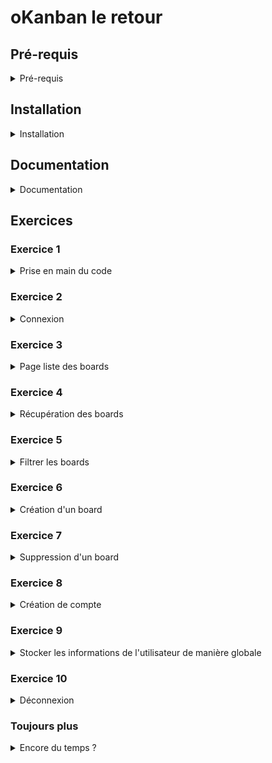# oKanban le retour

## Pré-requis

<details><summary>
Pré-requis
</summary>

- Vérifier la version de Node

  - Version supérieure à 20 à vérifier avec `node -v`
  - [Sinon à installer avec NVM](https://gist.github.com/enzoclock/4699778e26a7a0990ef00e42c8a3f87b)

- Installer [`pnpm`](https://pnpm.io/)

  - par exemple via un `npm install -g pnpm`
  - et vérifier sa bonne installation avec `pnpm --version`

- Installer les extensions recommandées (VSCode va les proposer)

</details>


## Installation

<details><summary>
Installation
</summary>


```bash
# Installer les dépendances frontend (React) et backend (API)
pnpm install
```

### Mise en place de la base de données

#### Option 1 : Postgres

```bash
# Se connecter à Postgres via psql en tant que super admin
sudo -i -u postgres psql # ou équivalent
```

```sql
-- Créer l'utilisateur
CREATE USER okanbanv2 WITH LOGIN PASSWORD 'okanbanv2';

-- Créer la base de données
CREATE DATABASE okanbanv2 WITH OWNER okanbanv2;
```

```bash
# Créer un fichier d'environnement et le remplir (les valeurs sont à adapter pour la prod)
cp packages/backend/.env.example packages/backend/.env
```


```bash
# Lancer les migrations
pnpm back:db:migrate
# et l'échantillonnage
pnpm back:db:seed
```


### Lancement

Dans **deux terminaux distincts** :

```bash
# Lancer le serveur Express pour l'API
# Port par défaut : 3000
pnpm back:dev
```

```bash
# Lancer le serveur Vite pour React
# Port par défaut : 5173
pnpm front:dev
```

</details>


## Documentation

<details><summary>
Documentation
</summary>

Il s'agit d'un mono-dépôt, géré par `pnpm`, une surcouche à NPM.

- le code `React` se trouve dans `packages/frontend`
- le code `Express` se trouve dans `packages/backend`

Si besoin d'installer un package, voici la commande à fournir :

- côté `frontend` :
  - `pnpm --filter frontend add <nom_du_package>`
- côté `backend` :
  - `pnpm --filter backend add <nom_du_package>`

La documentation de l'API est disponible à l'adresse suivante : [http://localhost:3000/docs](http://localhost:3000/docs)

Il s'agit d'un Kanban avec une notion d'utilisateur, de board, de liste, de carte et de label.

L'utilisateur connecter verras ses boards, pourra en créer, les modifier, les supprimer, les partager, etc.

</details>

## Exercices

### Exercice 1

<details><summary>
Prise en main du code
</summary>

Lancer le projet en suivant les étapes d'**installation** plus haut.

Lire la brève **documentation** de ce document plus haut.

Faire un tour de l'architecture `React` fournie, sans entrer dans les détails.
TailwindCSS est déjà configuré, vous pouvez l'utiliser pour styliser vos composants. [Documentation](https://tailwindcss.com/docs/styling-with-utility-classes)
Ou utiliser des classes CSS classiques.

En cas de question, n'hésitez pas à les poser en créant des issues GitHub !

</details>

### Exercice 2

<details><summary>
Connexion
</summary>

React Router est déjà installé et configuré avec une page de connexion.

Un formulaire de connexion est déjà présent, mais il n'est pas encore fonctionnel.

Il vous est demandé :
- d'appeler l'API pour l'authentification ([voir la documentation de l'API pour plus d'informations](http://localhost:3000/docs#tag/default/POST/api/v1/auth/signin))
  - utiliser l'instance Axios déjà configurée dans `packages/frontend/src/utils/axios.ts`
- en cas d'erreur, afficher un message d'erreur
- en cas de succès, rediriger l'utilisateur vers la page `/boards` qui sera à créer dans l'exercice suivant.
  - utiliser le hook [useNavigate](https://reactrouter.com/start/library/navigating#usenavigate) de React Router pour cela

</details>

### Exercice 3

<details><summary>
Page liste des boards
</summary>

Créer une page `/boards` qui affiche la liste des boards de l'utilisateur connecté.

Pour cela, il vous est demandé :
- configurer une route `/boards` dans `packages/frontend/src/Router.tsx`
- afficher le composant `BoardsPage` sur cette route. (le composant est déjà créé dans le dossier `packages/frontend/src/pages/BoardsPage/BoardsPage.tsx`)

</details>

### Exercice 4

<details><summary>
Récupération des boards
</summary>

Appeler l'API pour récupérer les boards de l'utilisateur connecté.

Pour cela, il vous est demandé :
- d'appeler l'API pour récupérer les boards de l'utilisateur connecté ([voir la documentation de l'API pour plus d'informations](http://localhost:3000/docs#tag/default/GET/api/v1/boards))
- stocker les boards dans une variable d'état (`useState`)
- afficher les boards dans le composant `BoardsPage`

</details>

### Exercice 5

<details><summary>
Filtrer les boards
</summary>

Ajouter un champ de recherche pour filtrer les boards par leur nom.

Pour cela, il vous est demandé :
- d'ajouter un champ de recherche dans le composant `BoardsPage`
- de filtrer les boards en fonction de la valeur du champ de recherche

</details>

### Exercice 6

<details><summary>
Création d'un board
</summary>

Créer une page `/boards/new` qui permet de créer un nouveau board.

Pour cela, il vous est demandé :
- configurer une route `/boards/new` dans `packages/frontend/src/Router.tsx`
- afficher le composant `NewBoardPage` sur cette route. (le composant est à créer dans le dossier `packages/frontend/src/pages/NewBoardPage/NewBoardPage.tsx`)
- créer un formulaire pour créer un nouveau board
- appeler l'API pour créer un nouveau board ([voir la documentation de l'API pour plus d'informations](http://localhost:3000/docs#tag/default/POST/api/v1/boards))
- rediriger l'utilisateur vers la page `/boards` en cas de succès

</details>

### Exercice 7

<details><summary>
Suppression d'un board
</summary>

Ajouter un bouton pour supprimer un board.

Pour cela, il vous est demandé :
- d'ajouter un bouton pour supprimer un board dans le composant `BoardsPage`
- au clic sur le bouton, appeler l'API pour supprimer le board ([voir la documentation de l'API pour plus d'informations](http://localhost:3000/docs#tag/default/DELETE/api/v1/boards/{id}))
- en cas de succès, mettre à jour la liste des boards après la suppression

</details>

### Exercice 8

<details><summary>
Création de compte
</summary>

Créer une page `/signup` qui permet de créer un nouveau compte.

Pour cela, il vous est demandé :
- configurer une route `/signup` dans `packages/frontend/src/Router.tsx`
- afficher le composant `CreateAccountPage` sur cette route. (le composant est à créer dans le dossier `packages/frontend/src/pages/CreateAccountPage/CreateAccountPage.tsx`)
- créer un formulaire pour créer un nouveau compte
- appeler l'API pour créer un nouveau compte ([voir la documentation de l'API pour plus d'informations](http://localhost:3000/docs#tag/default/POST/api/v1/auth/signup))
- rediriger l'utilisateur vers la page `/boards` en cas de succès

</details>

### Exercice 9

<details><summary>
Stocker les informations de l'utilisateur de manière globale
</summary>

Pour cela, il vous est demandé :
- installer un outil de gestion de l'état global au choix (Jotai, Zustand, Redux, Context API, etc.)
- configurer cet outil (store / provider)
- lors de la connexion ou de la création de compte, stocker les informations de l'utilisateur récupérer depuis l'API dans cet outil
- utiliser ces informations pour afficher le nom de l'utilisateur connecté dans le header
- masquer les boutons de connexion et de création de compte si l'utilisateur est connecté dans le header

</details>

### Exercice 10

<details><summary>
Déconnexion
</summary>

Ajouter un bouton pour se déconnecter.

Pour cela, il vous est demandé :
- d'ajouter un bouton pour se déconnecter dans le header si l'utilisateur est connecté
- au clic sur le bouton, supprimer les informations de l'utilisateur stockées dans l'état global
- rediriger l'utilisateur vers la page de connexion (`/`)

</details>

### Toujours plus

<details><summary>
Encore du temps ?
</summary>

- Ajouter des fonctionnalités à votre application
  - Page de modification d'un board
  - Page pour ajouter des membres à un board
  - Page pour voir les boards sur lesquels on est invité
    - Pouvoir accepter ou refuser l'invitation
  
  - Page de détail d'un board
    - Afficher les listes, les cartes et les labels
    - Drag & Drop des listes et des cartes
  - ...

Rappel: toutes les routes d'API sont documentées [ici](http://localhost:3000/docs)

